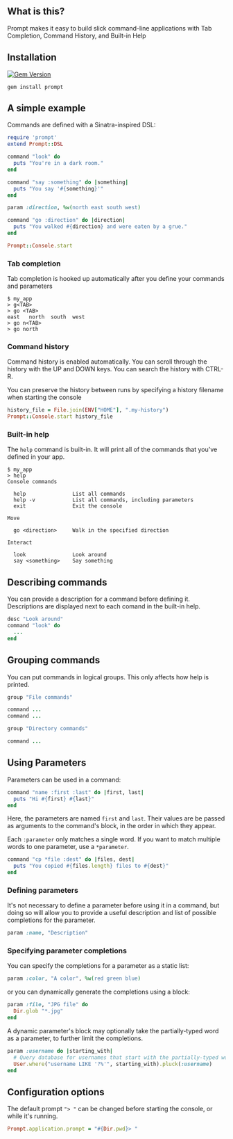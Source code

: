 ## What is this?

Prompt makes it easy to build slick command-line applications with Tab Completion, Command History, and Built-in Help

## Installation
[![Gem Version](https://badge.fury.io/rb/prompt.svg)](http://badge.fury.io/rb/prompt)

    gem install prompt

## A simple example

Commands are defined with a Sinatra-inspired DSL:

```ruby
require 'prompt'
extend Prompt::DSL

command "look" do
  puts "You're in a dark room."
end

command "say :something" do |something|
  puts "You say '#{something}'"
end

param :direction, %w(north east south west)

command "go :direction" do |direction|
  puts "You walked #{direction} and were eaten by a grue."
end

Prompt::Console.start
```

### Tab completion

Tab completion is hooked up automatically after you define your commands and parameters

    $ my_app
    > g<TAB>
    > go <TAB>
    east   north  south  west
    > go n<TAB>
    > go north

### Command history

Command history is enabled automatically.  You can scroll through the history with the UP and DOWN keys.  You can search the history with CTRL-R.

You can preserve the history between runs by specifying a history filename when starting the console

```ruby
history_file = File.join(ENV["HOME"], ".my-history")
Prompt::Console.start history_file
```


### Built-in help

The `help` command is built-in.  It will print all of the commands that you've defined in your app.

    $ my_app
    > help
    Console commands

      help               List all commands
      help -v            List all commands, including parameters
      exit               Exit the console

    Move

      go <direction>     Walk in the specified direction

    Interact

      look               Look around
      say <something>    Say something

## Describing commands

You can provide a description for a command before defining it.  Descriptions
are displayed next to each comand in the built-in help.

```ruby
desc "Look around"
command "look" do
  ...
end
```


## Grouping commands

You can put commands in logical groups.  This only affects how help is printed.

```ruby
group "File commands"

command ...
command ...

group "Directory commands"

command ...
```

## Using Parameters

Parameters can be used in a command:

```ruby
command "name :first :last" do |first, last|
  puts "Hi #{first} #{last}"
end
```

Here, the parameters are named `first` and `last`.  Their values are be passed as arguments to the command's block, in the order in which they appear.


Each `:parameter` only matches a single word.  If you want to match multiple words to one parameter, use a `*parameter`.

```ruby
command "cp *file :dest" do |files, dest|
  puts "You copied #{files.length} files to #{dest}"
end
```

### Defining parameters

It's not necessary to define a parameter before using it in a command, but doing so will allow you to provide a useful description and list of possible completions for the parameter.

```ruby
param :name, "Description"
```

### Specifying parameter completions

You can specify the completions for a parameter as a static list:

```ruby
param :color, "A color", %w(red green blue)
```

or you can dynamically generate the completions using a block:

```ruby
param :file, "JPG file" do
  Dir.glob "*.jpg"
end
```

A dynamic parameter's block may optionally take the partially-typed word as
a parameter, to further limit the completions.

```ruby
param :username do |starting_with|
  # Query database for usernames that start with the partially-typed word
  User.where("username LIKE '?%'", starting_with).pluck(:username)
end
```

## Configuration options

The default prompt `"> "` can be changed before starting the console, or while it's running.

```ruby
Prompt.application.prompt = "#{Dir.pwd}> "
```
